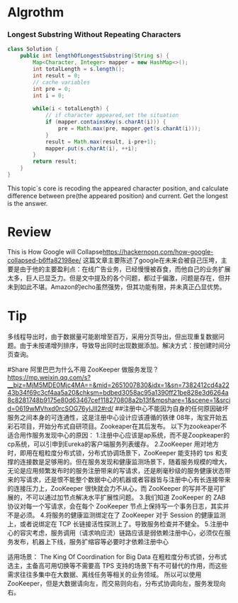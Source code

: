 # Algrothm 
### Longest Substring Without Repeating Characters

```java
class Solution {
    public int lengthOfLongestSubstring(String s) {
        Map<Character, Integer> mapper = new HashMap<>();
        int totalLength = s.length();
        int result = 0;
        // cache variables
        int pre = 0;
        int i = 0;
        
        while(i < totalLength) {
            // if character appeared,set the situation
            if (mapper.containsKey(s.charAt(i))) {
                pre = Math.max(pre, mapper.get(s.charAt(i)));
            }
            result = Math.max(result, i-pre+1);
            mapper.put(s.charAt(i), ++i);
        }
        return result;
    }
}

```
This topic`s core is recoding the appeared character position, and calculate difference between pre(the appeared position) and current. Get the longest is the answer.

# Review
This is How Google will Collapse<https://hackernoon.com/how-google-collapsed-b6ffa82198ee/>
这篇文章主要陈述了google在未来会被自己压垮，主要是由于他的主要盈利点：在线广告业务，已经慢慢被吞食，而他自己的业务扩展太多，巨人已显乏力。但是文中提及的各个问题，都过于偏激，问题是存在，但并未到如此不堪。Amazon的echo虽然强势，但其功能有限，并未真正凸显优势。

# Tip
多线程导出时，由于数据量可能剧增至百万，采用分页导出，但出现重复数据问题。由于未按递增列排序，导致导出同时出现数据添加。解决方式：按创建时间分页查询。

#Share
阿里巴巴为什么不用 ZooKeeper 做服务发现？<https://mp.weixin.qq.com/s?__biz=MjM5MDE0Mjc4MA==&mid=2651007830&idx=1&sn=7382412cd4a2243b34f69c3cf4aa5a20&chksm=bdbed3058ac95a1390ff21be828e3d6264a8c8281748b9175e80d63467cef118270808a2b13f&mpshare=1&scene=1&srcid=0619wMVhxd0rcSOG76yIJII2#rd/>
##注册中心不能因为自身的任何原因破坏服务之间本身的可连通性，这是注册中心设计应该遵循的铁律
08年，淘宝开始五彩石项目，开始分布式自研项目。Zookeaper在其后发布。
以下为zookeaper不适合用作服务发现中心的原因：
1.注册中心应该是ap系统，而不是Zoopkeaper的cp系统，可以引申到Eureka的客户端服务列表缓存。
2.ZooKeeper 用对地方时，即用在粗粒度分布式锁，分布式协调场景下，ZooKeeper 能支持的 tps 和支撑的连接数是足够用的。但在服务发现和健康监测场景下，随着服务规模的增大，无论是应用频繁发布时的服务注册带来的写请求，还是刷毫秒级的服务健康状态带来的写请求，还是恨不能整个数据中心的机器或者容器皆与注册中心有长连接带来的连接压力上，ZooKeeper 很快就会力不从心，而 ZooKeeper 的写并不是可扩展的，不可以通过加节点解决水平扩展性问题。
3.我们知道 ZooKeeper 的 ZAB 协议对每一个写请求，会在每个 ZooKeeper 节点上保持写一个事务日志，其实并不是必须。
4.将服务的健康监测绑定在了 ZooKeeper 对于 Session 的健康监测上，或者说绑定在 TCP 长链接活性探测上了。导致服务检查并不健全。
5.注册中心的容灾考虑，服务调用（请求响应流）链路应该是弱依赖注册中心，必须仅在服务发布，机器上下线，服务扩缩容等必要时才依赖注册中心

适用场景：
The King Of Coordination for Big Data
在粗粒度分布式锁，分布式选主，主备高可用切换等不需要高 TPS 支持的场景下有不可替代的作用，而这些需求往往多集中在大数据、离线任务等相关的业务领域。
所以可以使用 ZooKeeper，但是大数据请向左，而交易则向右，分布式协调向左，服务发现向右。
